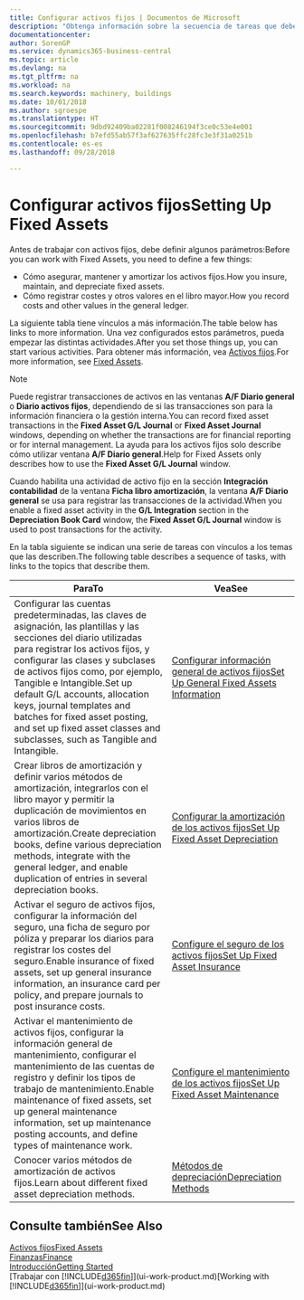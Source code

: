 ```yaml
---
title: Configurar activos fijos | Documentos de Microsoft
description: "Obtenga información sobre la secuencia de tareas que debe realizar para configurar activos fijos, como maquinaria o edificios."
documentationcenter: 
author: SorenGP
ms.service: dynamics365-business-central
ms.topic: article
ms.devlang: na
ms.tgt_pltfrm: na
ms.workload: na
ms.search.keywords: machinery, buildings
ms.date: 10/01/2018
ms.author: sgroespe
ms.translationtype: HT
ms.sourcegitcommit: 9dbd92409ba02281f008246194f3ce0c53e4e001
ms.openlocfilehash: b7efd55ab57f3af627635ffc28fc3e3f31a0251b
ms.contentlocale: es-es
ms.lasthandoff: 09/28/2018

---
```

# <a name="setting-up-fixed-assets"></a><span data-ttu-id="1df68-103">Configurar activos fijos</span><span class="sxs-lookup"><span data-stu-id="1df68-103">Setting Up Fixed Assets</span></span>
<span data-ttu-id="1df68-104">Antes de trabajar con activos fijos, debe definir algunos parámetros:</span><span class="sxs-lookup"><span data-stu-id="1df68-104">Before you can work with Fixed Assets, you need to define a few things:</span></span>  

* <span data-ttu-id="1df68-105">Cómo asegurar, mantener y amortizar los activos fijos.</span><span class="sxs-lookup"><span data-stu-id="1df68-105">How you insure, maintain, and depreciate fixed assets.</span></span>  
* <span data-ttu-id="1df68-106">Cómo registrar costes y otros valores en el libro mayor.</span><span class="sxs-lookup"><span data-stu-id="1df68-106">How you record costs and other values in the general ledger.</span></span>  

<span data-ttu-id="1df68-107">La siguiente tabla tiene vínculos a más información.</span><span class="sxs-lookup"><span data-stu-id="1df68-107">The table below has links to more information.</span></span> <span data-ttu-id="1df68-108">Una vez configurados estos parámetros, pueda empezar las distintas actividades.</span><span class="sxs-lookup"><span data-stu-id="1df68-108">After you set those things up, you can start various activities.</span></span> <span data-ttu-id="1df68-109">Para obtener más información, vea [Activos fijos](fa-manage.md).</span><span class="sxs-lookup"><span data-stu-id="1df68-109">For more information, see [Fixed Assets](fa-manage.md).</span></span>  

> [!NOTE]  
>   <span data-ttu-id="1df68-110">Puede registrar transacciones de activos en las ventanas **A/F Diario general** o **Diario activos fijos**, dependiendo de si las transacciones son para la información financiera o la gestión interna.</span><span class="sxs-lookup"><span data-stu-id="1df68-110">You can record fixed asset transactions in the **Fixed Asset G/L Journal** or **Fixed Asset Journal** windows, depending on whether the transactions are for financial reporting or for internal management.</span></span> <span data-ttu-id="1df68-111">La ayuda para los activos fijos solo describe cómo utilizar ventana **A/F Diario general**.</span><span class="sxs-lookup"><span data-stu-id="1df68-111">Help for Fixed Assets only describes how to use the **Fixed Asset G/L Journal** window.</span></span>  

<span data-ttu-id="1df68-112">Cuando habilita una actividad de activo fijo en la sección **Integración contabilidad** de la ventana **Ficha libro amortización**, la ventana **A/F Diario general** se usa para registrar las transacciones de la actividad.</span><span class="sxs-lookup"><span data-stu-id="1df68-112">When you enable a fixed asset activity in the **G/L Integration** section in the **Depreciation Book Card** window, the **Fixed Asset G/L Journal** window is used to post transactions for the activity.</span></span>

<span data-ttu-id="1df68-113">En la tabla siguiente se indican una serie de tareas con vínculos a los temas que las describen.</span><span class="sxs-lookup"><span data-stu-id="1df68-113">The following table describes a sequence of tasks, with links to the topics that describe them.</span></span>  

| <span data-ttu-id="1df68-114">Para</span><span class="sxs-lookup"><span data-stu-id="1df68-114">To</span></span> | <span data-ttu-id="1df68-115">Vea</span><span class="sxs-lookup"><span data-stu-id="1df68-115">See</span></span> |
| --- | --- |
| <span data-ttu-id="1df68-116">Configurar las cuentas predeterminadas, las claves de asignación, las plantillas y las secciones del diario utilizadas para registrar los activos fijos, y configurar las clases y subclases de activos fijos como, por ejemplo, Tangible e Intangible.</span><span class="sxs-lookup"><span data-stu-id="1df68-116">Set up default G/L accounts, allocation keys, journal templates and batches for fixed asset posting, and set up fixed asset classes and subclasses, such as Tangible and Intangible.</span></span> |[<span data-ttu-id="1df68-117">Configurar información general de activos fijos</span><span class="sxs-lookup"><span data-stu-id="1df68-117">Set Up General Fixed Assets Information</span></span>](fa-how-setup-general.md) |
| <span data-ttu-id="1df68-118">Crear libros de amortización y definir varios métodos de amortización, integrarlos con el libro mayor y permitir la duplicación de movimientos en varios libros de amortización.</span><span class="sxs-lookup"><span data-stu-id="1df68-118">Create depreciation books, define various depreciation methods, integrate with the general ledger, and enable duplication of entries in several depreciation books.</span></span> |[<span data-ttu-id="1df68-119">Configurar la amortización de los activos fijos</span><span class="sxs-lookup"><span data-stu-id="1df68-119">Set Up Fixed Asset Depreciation</span></span>](fa-how-setup-depreciation.md) |
| <span data-ttu-id="1df68-120">Activar el seguro de activos fijos, configurar la información del seguro, una ficha de seguro por póliza y preparar los diarios para registrar los costes del seguro.</span><span class="sxs-lookup"><span data-stu-id="1df68-120">Enable insurance of fixed assets, set up general insurance information, an insurance card per policy, and prepare journals to post insurance costs.</span></span> |[<span data-ttu-id="1df68-121">Configure el seguro de los activos fijos</span><span class="sxs-lookup"><span data-stu-id="1df68-121">Set Up Fixed Asset Insurance</span></span>](fa-how-setup-insurance.md) |
| <span data-ttu-id="1df68-122">Activar el mantenimiento de activos fijos, configurar la información general de mantenimiento, configurar el mantenimiento de las cuentas de registro y definir los tipos de trabajo de mantenimiento.</span><span class="sxs-lookup"><span data-stu-id="1df68-122">Enable maintenance of fixed assets, set up general maintenance information, set up maintenance posting accounts, and define types of maintenance work.</span></span> |[<span data-ttu-id="1df68-123">Configure el mantenimiento de los activos fijos</span><span class="sxs-lookup"><span data-stu-id="1df68-123">Set Up Fixed Asset Maintenance</span></span>](fa-how-setup-maintenance.md) |
| <span data-ttu-id="1df68-124">Conocer varios métodos de amortización de activos fijos.</span><span class="sxs-lookup"><span data-stu-id="1df68-124">Learn about different fixed asset depreciation methods.</span></span> |[<span data-ttu-id="1df68-125">Métodos de depreciación</span><span class="sxs-lookup"><span data-stu-id="1df68-125">Depreciation Methods</span></span>](fa-depreciation-methods.md) |

## <a name="see-also"></a><span data-ttu-id="1df68-126">Consulte también</span><span class="sxs-lookup"><span data-stu-id="1df68-126">See Also</span></span>
[<span data-ttu-id="1df68-127">Activos fijos</span><span class="sxs-lookup"><span data-stu-id="1df68-127">Fixed Assets</span></span>](fa-manage.md)  
[<span data-ttu-id="1df68-128">Finanzas</span><span class="sxs-lookup"><span data-stu-id="1df68-128">Finance</span></span>](finance.md)  
[<span data-ttu-id="1df68-129">Introducción</span><span class="sxs-lookup"><span data-stu-id="1df68-129">Getting Started</span></span>](product-get-started.md)  
<span data-ttu-id="1df68-130">[Trabajar con [!INCLUDE[d365fin](includes/d365fin_md.md)]](ui-work-product.md)</span><span class="sxs-lookup"><span data-stu-id="1df68-130">[Working with [!INCLUDE[d365fin](includes/d365fin_md.md)]](ui-work-product.md)</span></span>

